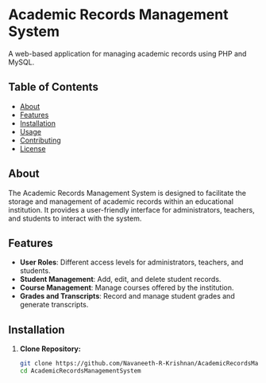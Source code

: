 # Academic Records Management System

A web-based application for managing academic records using PHP and MySQL.

## Table of Contents

- [About](#about)
- [Features](#features)
- [Installation](#installation)
- [Usage](#usage)
- [Contributing](#contributing)
- [License](#license)

## About

The Academic Records Management System is designed to facilitate the storage and management of academic records within an educational institution. It provides a user-friendly interface for administrators, teachers, and students to interact with the system.

## Features

- **User Roles**: Different access levels for administrators, teachers, and students.
- **Student Management**: Add, edit, and delete student records.
- **Course Management**: Manage courses offered by the institution.
- **Grades and Transcripts**: Record and manage student grades and generate transcripts.


## Installation

1. **Clone Repository:**

   ```bash
   git clone https://github.com/Navaneeth-R-Krishnan/AcademicRecordsManagementSystem.git
   cd AcademicRecordsManagementSystem
